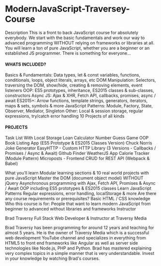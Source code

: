# ModernJavaScript-Traversey-Course
Description
This is a front to back JavaScript course for absolutely everybody. We start with the basic fundamentals and work our way to advanced programming WITHOUT relying on frameworks or libraries at all. You will learn a ton of pure JavaScript, whether you are a beginner or an established JS programmer. There is something for everyone...



#### WHATS INCLUDED? ####

Basics & Fundamentals: Data types, let & const variables, functions, conditionals, loops, object literals, arrays, etc
DOM Manipulation: Selectors, traversing the DOM, show/hide, creating & removing elements, event listeners
OOP: ES5 prototypes, inheritance, ES2015 classes & sub-classes, constructors
Async JS: Ajax & XHR, Fetch API, callbacks, promises, async / await
ES2015+: Arrow functions, template strings, generators, iterators, maps & sets, symbols & more
JavaScript Patterns: Module, Factory, State, Observer, Mediator, Singleton
Other: Local & session storage, regular expressions, try/catch error handling
10 Projects of all kinds




#### PROJECTS ####

Task List With Local Storage
Loan Calculator
Number Guess Game
OOP Book Listing App (ES5 Prototype & ES2015 Classes Version)
Chuck Norris Joke Generator
EasyHTTP - Custom HTTP Library (3 Versions - Callbacks / Promises / Async & Await)
Github Finder
WeatherJS App
Calorie Tracker (Module Pattern)
Microposts - Frontend CRUD for REST API (Webpack & Babel)


What you’ll learn
Modular learning sections & 10 real world projects with pure JavaScript
Master the DOM (document object model) WITHOUT jQuery
Asynchronous programming with Ajax, Fetch API, Promises & Async / Await
OOP including ES5 prototypes & ES2015 classes
Learn JavaScript Patterns
Regular expressions, error handling, localStorage & more
Are there any course requirements or prerequisites?
Basic HTML / CSS knowledge
Who this course is for:
People that want to learn modern JavaScript from beginner to advanced without libraries and frameworks
Instructor

Brad Traversy
Full Stack Web Developer & Instructor at Traversy Media

Brad Traversy has been programming for around 12 years and teaching for almost 5 years. He is the owner of Traversy Media which is a successful web development YouTube channel and specializes in everything from HTML5 to front end frameworks like Angular as well as server side technologies like Node.js, PHP and Python. Brad has mastered explaining very complex topics in a simple manner that is very understandable. Invest in your knowledge by watching Brad's courses.
